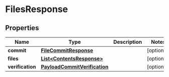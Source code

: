 # FilesResponse

## Properties
Name | Type | Description | Notes
------------ | ------------- | ------------- | -------------
**commit** | [**FileCommitResponse**](FileCommitResponse.md) |  |  [optional]
**files** | [**List&lt;ContentsResponse&gt;**](ContentsResponse.md) |  |  [optional]
**verification** | [**PayloadCommitVerification**](PayloadCommitVerification.md) |  |  [optional]
